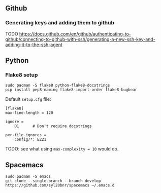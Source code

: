 ## Github
### Generating keys and adding them to github
TODO
https://docs.github.com/en/github/authenticating-to-github/connecting-to-github-with-ssh/generating-a-new-ssh-key-and-adding-it-to-the-ssh-agent

## Python
### Flake8 setup
```
sudo pacman -S flake8 python-flake8-docstrings
pip install pep8-naming flake8-import-order flake8-bugbear
```

Default `setup.cfg` file:
```
[flake8]
max-line-length = 120

ignore =
    D1      # Don't require docstrings

per-file-ignores =
    config/*: E221
```
TODO: see what using `max-complexity = 10` would do.

## Spacemacs
```
sudo pacman -S emacs
git clone --single-branch --branch develop https://github.com/syl20bnr/spacemacs ~/.emacs.d
```
